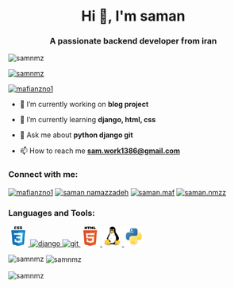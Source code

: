 <h1 align="center">Hi 👋, I'm saman</h1>
<h3 align="center">A passionate backend developer from iran</h3>

<p align="left"> <img src="https://komarev.com/ghpvc/?username=samnmz&label=Profile%20views&color=0e75b6&style=flat" alt="samnmz" /> </p>

<p align="left"> <a href="https://github.com/ryo-ma/github-profile-trophy"><img src="https://github-profile-trophy.vercel.app/?username=samnmz" alt="samnmz" /></a> </p>

<p align="left"> <a href="https://twitter.com/mafianzno1" target="blank"><img src="https://img.shields.io/twitter/follow/mafianzno1?logo=twitter&style=for-the-badge" alt="mafianzno1" /></a> </p>

- 🔭 I’m currently working on **blog project**

- 🌱 I’m currently learning **django, html, css**

- 💬 Ask me about **python django git**

- 📫 How to reach me **sam.work1386@gmail.com**

<h3 align="left">Connect with me:</h3>
<p align="left">
<a href="https://twitter.com/mafianzno1" target="blank"><img align="center" src="https://raw.githubusercontent.com/rahuldkjain/github-profile-readme-generator/master/src/images/icons/Social/twitter.svg" alt="mafianzno1" height="30" width="40" /></a>
<a href="https://linkedin.com/in/saman namazzadeh" target="blank"><img align="center" src="https://raw.githubusercontent.com/rahuldkjain/github-profile-readme-generator/master/src/images/icons/Social/linked-in-alt.svg" alt="saman namazzadeh" height="30" width="40" /></a>
<a href="https://stackoverflow.com/users/saman.maf" target="blank"><img align="center" src="https://raw.githubusercontent.com/rahuldkjain/github-profile-readme-generator/master/src/images/icons/Social/stack-overflow.svg" alt="saman.maf" height="30" width="40" /></a>
<a href="https://instagram.com/saman.nmzz" target="blank"><img align="center" src="https://raw.githubusercontent.com/rahuldkjain/github-profile-readme-generator/master/src/images/icons/Social/instagram.svg" alt="saman.nmzz" height="30" width="40" /></a>
</p>

<h3 align="left">Languages and Tools:</h3>
<p align="left"> <a href="https://www.w3schools.com/css/" target="_blank" rel="noreferrer"> <img src="https://raw.githubusercontent.com/devicons/devicon/master/icons/css3/css3-original-wordmark.svg" alt="css3" width="40" height="40"/> </a> <a href="https://www.djangoproject.com/" target="_blank" rel="noreferrer"> <img src="https://cdn.worldvectorlogo.com/logos/django.svg" alt="django" width="40" height="40"/> </a> <a href="https://git-scm.com/" target="_blank" rel="noreferrer"> <img src="https://www.vectorlogo.zone/logos/git-scm/git-scm-icon.svg" alt="git" width="40" height="40"/> </a> <a href="https://www.w3.org/html/" target="_blank" rel="noreferrer"> <img src="https://raw.githubusercontent.com/devicons/devicon/master/icons/html5/html5-original-wordmark.svg" alt="html5" width="40" height="40"/> </a> <a href="https://www.linux.org/" target="_blank" rel="noreferrer"> <img src="https://raw.githubusercontent.com/devicons/devicon/master/icons/linux/linux-original.svg" alt="linux" width="40" height="40"/> </a> <a href="https://www.python.org" target="_blank" rel="noreferrer"> <img src="https://raw.githubusercontent.com/devicons/devicon/master/icons/python/python-original.svg" alt="python" width="40" height="40"/> </a> </p>

<p><img align="left" src="https://github-readme-stats.vercel.app/api/top-langs?username=samnmz&show_icons=true&locale=en&layout=compact" alt="samnmz" /></p>

<p>&nbsp;<img align="center" src="https://github-readme-stats.vercel.app/api?username=samnmz&show_icons=true&locale=en" alt="samnmz" /></p>

<p><img align="center" src="https://github-readme-streak-stats.herokuapp.com/?user=samnmz&" alt="samnmz" /></p>
